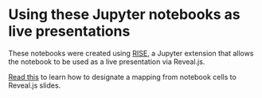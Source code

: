 # Using these Jupyter notebooks as live presentations 

These notebooks were created using [RISE](https://github.com/damianavila/RISE),
 a Jupyter extension that 
allows the notebook to be used as a live presentation via Reveal.js. 

[Read this](http://nbconvert.readthedocs.io/en/latest/usage.html#convert-revealjs)
 to learn how to designate a mapping from 
notebook cells to Reveal.js slides. 
